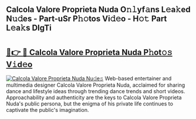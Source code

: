 ## Calcola Valore Proprieta Nuda O𝚗𝚕yf𝚊ns L𝚎a𝚔ed N𝚞𝚍es - Part-uSr P𝚑𝚘tos Vi𝚍𝚎o - H𝚘𝚝 Part L𝚎a𝚔s DIgTi

# <h2><a href="http://kf39ag2.oniu.top/?m=Calcola+Valore+Proprieta+Nuda">🔗👉 🔴 Calcola Valore Proprieta Nuda P𝚑ot𝚘𝚜 V𝚒d𝚎o</a></h2>

[![Calcola Valore Proprieta Nuda Nu𝚍e𝚜](https://i.imgur.com/0qMVB7G.gif)](http://kf39ag2.oniu.top/?m=Calcola+Valore+Proprieta+Nuda)
Web-based entertainer and multimedia designer Calcola Valore Proprieta Nuda, acclaimed for sharing dance and lifestyle ideas through trending dance trends and short videos. Approachability and authenticity are the keys to Calcola Valore Proprieta Nuda's public persona, but the enigma of his private life continues to captivate the public's imagination.  
